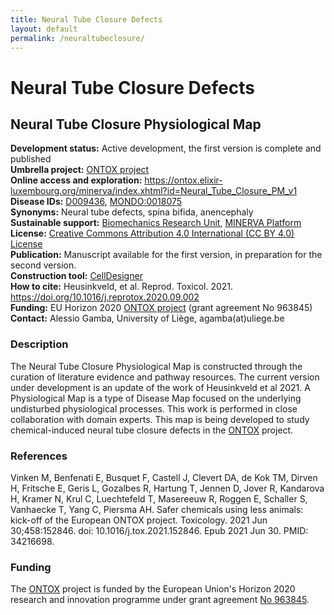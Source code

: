 ```yaml
---
title: Neural Tube Closure Defects
layout: default
permalink: /neuraltubeclosure/
---
```


# Neural Tube Closure Defects

## Neural Tube Closure Physiological Map

**Development status:** Active development, the first version is complete and published \
**Umbrella project:** [ONTOX project](https://ontox-project.eu/) \
**Online access and exploration:** <https://ontox.elixir-luxembourg.org/minerva/index.xhtml?id=Neural_Tube_Closure_PM_v1> \
**Disease IDs:** [D009436](https://id.nlm.nih.gov/mesh/D009436.html), [MONDO:0018075](https://id.nlm.nih.gov/mesh/D009436.html) \
**Synonyms:** Neural tube defects, spina bifida, anencephaly \
**Sustainable support:** [Biomechanics Research Unit](http://www.biomech.ulg.ac.be/), [MINERVA Platform](https://minerva.pages.uni.lu/) \
**License:** [Creative Commons Attribution 4.0 International (CC BY 4.0) License](https://creativecommons.org/licenses/by/4.0/) \
**Publication:** Manuscript available for the first version, in preparation for the second version. \
**Construction tool:** [CellDesigner](https://www.celldesigner.org/) \
**How to cite:** Heusinkveld, et al. Reprod. Toxicol. 2021. <https://doi.org/10.1016/j.reprotox.2020.09.002> \
**Funding:** EU Horizon 2020 [ONTOX project](https://ontox-project.eu/) (grant agreement No 963845) \
**Contact:** Alessio Gamba, University of Liège, agamba(at)uliege.be

### Description

The Neural Tube Closure Physiological Map is constructed through the curation of literature evidence and pathway resources. The current version under development is an update of the work of Heusinkveld et al 2021. A Physiological Map is a type of Disease Map focused on the underlying undisturbed physiological processes. This work is performed in close collaboration with domain experts. This map is being developed to study chemical-induced neural tube closure defects in the [ONTOX](https://ontox-project.eu/) project.

### References

Vinken M, Benfenati E, Busquet F, Castell J, Clevert DA, de Kok TM, Dirven H, Fritsche E, Geris L, Gozalbes R, Hartung T, Jennen D, Jover R, Kandarova H, Kramer N, Krul C, Luechtefeld T, Masereeuw R, Roggen E, Schaller S, Vanhaecke T, Yang C, Piersma AH. Safer chemicals using less animals: kick-off of the European ONTOX project. Toxicology. 2021 Jun 30;458:152846. doi: 10.1016/j.tox.2021.152846. Epub 2021 Jun 30. PMID: 34216698.

### Funding

The [ONTOX](https://ontox-project.eu/) project is funded by the European Union's Horizon 2020 research and innovation programme under grant agreement [No 963845](https://doi.org/10.3030/963845).
